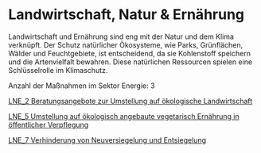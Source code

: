 # Landwirtschaft, Natur & Ernährung

Landwirtschaft und Ernährung sind eng mit der Natur und dem Klima verknüpft. Der Schutz natürlicher Ökosysteme, wie Parks, Grünflächen, Wälder und Feuchtgebiete, ist entscheidend, da sie Kohlenstoff speichern und die Artenvielfalt bewahren. Diese natürlichen Ressourcen spielen eine Schlüsselrolle im Klimaschutz.

Anzahl der Maßnahmen im Sektor Energie: 3

[LNE_2	Beratungsangebote zur Umstellung auf ökologische Landwirtschaft](LNE_2.md)

[LNE_5	Umstellung auf ökologisch angebaute vegetarisch Ernährung in öffentlicher Verpflegung](LNE_5.md)

[LNE_7	Verhinderung von Neuversiegelung und Entsiegelung](LNE_7.md)
